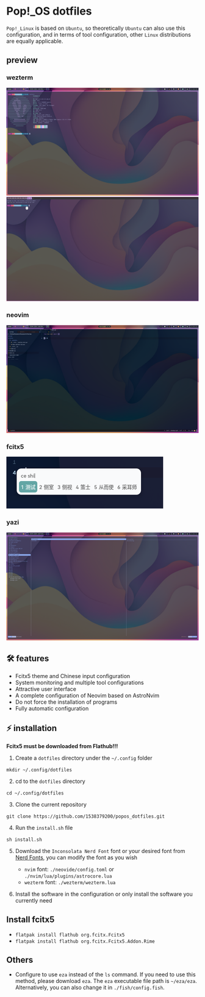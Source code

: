 # Pop!_OS dotfiles

`Pop!_Linux` is based on `Ubuntu`, so theoretically `Ubuntu` can also use this configuration, and in terms of tool configuration, other `Linux` distributions are equally applicable.

## preview

### wezterm
![wezterm](./images/global.png)
![tabs](./images/tabs.png)

### neovim
![neovim](./images/neovimpng.png)

### fcitx5
![fcitx5](./images/keyboard.png)

### yazi
![yazi](./images/yazi.png)

## 🛠 features

- Fcitx5 theme and Chinese input configuration
- System monitoring and multiple tool configurations
- Attractive user interface
- A complete configuration of Neovim based on AstroNvim
- Do not force the installation of programs
- Fully automatic configuration

## ⚡️ installation

**Fcitx5 must be downloaded from Flathub!!!**

1. Create a `dotfiles` directory under the `~/.config` folder

```shell
mkdir ~/.config/dotfiles
```

2. cd to the `dotfiles` directory

```shell
cd ~/.config/dotfiles
```

3. Clone the current repository

```shell
git clone https://github.com/1538379200/popos_dotfiles.git
```

4. Run the `install.sh` file

```shell
sh install.sh
```

5. Download the `Inconsolata Nerd Font` font or your desired font from [Nerd Fonts](https://www.nerdfonts.com/font-downloads), you can modify the font as you wish
    - `nvim` font: `./neovide/config.toml` or `./nvim/lua/plugins/astrocore.lua`
    - `wezterm` font: `./wezterm/wezterm.lua`

5. Install the software in the configuration or only install the software you currently need

## Install fcitx5

- `flatpak install flathub org.fcitx.Fcitx5`
- `flatpak install flathub org.fcitx.Fcitx5.Addon.Rime`

## Others

- Configure to use `eza` instead of the `ls` command. If you need to use this method, please download `eza`. The `eza` executable file path is `~/eza/eza`. Alternatively, you can also change it in `./fish/config.fish`.  

